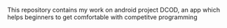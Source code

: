 This repository contains my work on android project DCOD, an app which helps beginners to get comfortable with competitve programming
